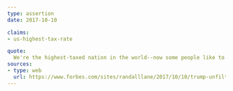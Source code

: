 ```yaml
---
type: assertion
date: 2017-10-10

claims:
- us-highest-tax-rate

quote:
  We're the highest-taxed nation in the world--now some people like to say "developed nation," but I haven't found too many that are higher. We're the highest-taxed developed nation in the world, probably the highest-taxed nation in the world.
sources:
- type: web
  url: https://www.forbes.com/sites/randalllane/2017/10/10/trump-unfiltered/2/#665f5611c771
---
```

